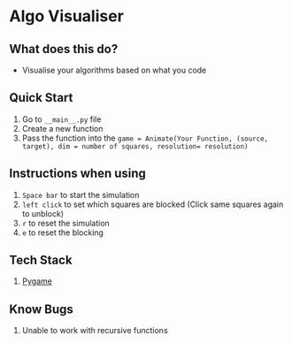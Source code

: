 # Algo Visualiser

## What does this do?
- Visualise your algorithms based on what you code


## Quick Start
1. Go to `__main__.py` file
2. Create a new function
3. Pass the function into the `game = Animate(Your Function, (source, target), dim = number of squares, resolution= resolution)`


## Instructions when using
1. `Space bar` to start the simulation
1. `left click` to set which squares are blocked (Click same squares again to unblock)
1. `r` to reset the simulation
1. `e` to reset the blocking


## Tech Stack
1. [Pygame](https://www.pygame.org/docs/)


## Know Bugs
1. Unable to work with recursive functions